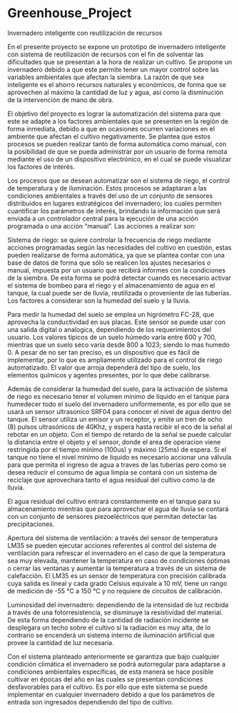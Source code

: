 # Greenhouse_Project
Invernadero inteligente con reutilización de recursos

En el presente proyecto se expone un prototipo de invernadero inteligente con sistema de reutilización de recursos con el fin de solventar las dificultades que se presentan a la hora de realizar un cultivo. Se propone un invernadero debido a que este permite tener un mayor control sobre las variables ambientales que afectan la siembra. La razón de que sea inteligente es el ahorro recursos naturales y económicos, de forma que se aprovechen al máximo la cantidad de luz y agua, así como la disminución de la intervención de mano de obra.

El objetivo del proyecto es lograr la automatización del sistema para que este se adapte a los factores ambientales que se presenten en la región de forma inmediata, debido a que en ocasiones ocurren variaciones en el ambiente que afectan el cultivo negativamente. Se plantea que estos procesos se pueden realizar tanto de forma automática como manual, con la posibilidad de que se pueda administrar por un usuario de forma remota mediante el uso de un dispositivo electrónico, en el cual se puede visualizar los factores de interés.

Los procesos que se desean automatizar son el sistema de riego, el control de temperatura y de iluminación. Estos procesos se adaptaran a las condiciones ambientales a través del uso de un conjunto de sensores distribuidos en lugares estratégicos del invernadero; los cuales permiten cuantificar los parámetros de interés, brindando la información que será enviada a un controlador central para la ejecución de una acción programada o una acción “manual”. Las acciones a realizar son:


Sistema de riego: se quiere controlar la frecuencia de riego mediante acciones programadas según las necesidades del cultivo en cuestión, estas pueden realizarse de forma automática, ya que se plantea contar con una base de datos de forma que sólo se realicen los ajustes necesarios o manual, impuesta por un usuario que recibirá informes con la condiciones de la siembra. De esta forma se podrá detectar cuando es necesario activar el sistema de bombeo para el riego y el almacenamiento de agua en el tanque, la cual puede ser de lluvia, reutilizada o proveniente de las tuberías. Los factores a considerar son la humedad del suelo y la lluvia.

Para medir la humedad del suelo se emplea un higrómetro FC-28, que aprovecha la conductividad en sus placas. Este sensor se puede usar con una salida digital o analogica, dependiendo de los requerimientos del usuario. Los valores típicos de un suelo húmedo varía entre 600 y 700, mientras que un suelo seco varía desde 800 a 1023; siendo lo mas humedo 0. A pesar de no ser tan preciso, es un dispositivo que es fácil de implementar, por lo que es ampliamente utilizado para el control de riego automatizado. El valor que arroja dependerá del tipo de suelo, los elementos químicos y agentes presentes, por lo que debe calibrarse.

Además de considerar la humedad del suelo, para la activación de sistema de riego  es necesario tener el volumen mínimo de líquido en el tanque para humedecer todo el suelo del invernadero uniformemente, es por ello que se usará un sensor ultrasonico SRF04 para conocer el nivel de agua dentro del tanque. El sensor utiliza un emisor y un receptor, y emite un tren de ocho (8) pulsos ultrasónicos de 40Khz, y espera hasta recibir el eco de la señal al rebotar en un objeto. Con el tiempo de retardo de la señal se puede calcular la distancia entre el objeto y el sensor, donde el area de operacion viene restringida por el tiempo mínimo (100us) y máximo (25ms) de espera.  Si el tanque no tiene el nivel minimo de liquido es necesario accionar una válvula para que permita el ingreso de agua a traves de las tuberías pero como se desea reducir el consumo de agua limpia se contará con un sistema de reciclaje que aprovechara tanto el agua residual del cultivo como la de lluvia.

El agua residual del cultivo entrará constantemente en el tanque para su almacenamiento mientras que para aprovechar el agua de lluvia se contará con un conjunto de sensores piezoeléctricos que permitan detectar las precipitaciones.

Apertura del sistema de ventilación: a través del sensor de temperatura LM35 se pueden ejecutar acciones referentes al control del sistema de ventilación para refrescar el invernadero en el caso de que la temperatura sea muy elevada, mantener la temperatura en caso de condiciones óptimas o cerrar las ventanas y aumentar la temperatura a través de un sistema de calefacción. El LM35 es un sensor de temperatura con precisión calibrada cuya salida es lineal y cada grado Celsius equivale a 10 mV, tiene un rango de medición de -55 °C a 150 °C y no requiere de circuitos de calibración.

Luminosidad del invernadero: dependiendo de la intensidad de luz recibida a través de una fotorresistencia, se disminuye la resistividad del material. De esta forma dependiendo de la cantidad de radiación incidente se desplegara un techo sobre el cultivo sí la radiación es muy alta, de lo contrario se encenderá un sistema interno de iluminación artificial que provee la cantidad de luz necesaria.

Con el sistema planteado anteriormente se garantiza que bajo cualquier condición climática el invernadero se podrá autorregular para adaptarse a condiciones ambientales específicas, de esta manera se hace posible cultivar en épocas del año en las cuales se presentan condiciones desfavorables para el cultivo. Es por ello que este sistema se puede implementar en cualquier invernadero debido a que los parámetros de entrada son ingresados dependiendo del tipo de cultivo.

